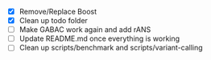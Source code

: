 - [x] Remove/Replace Boost
- [x] Clean up todo folder
- [ ] Make GABAC work again and add rANS
- [ ] Update README.md once everything is working
- [ ] Clean up scripts/benchmark and scripts/variant-calling
